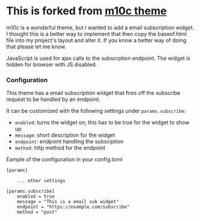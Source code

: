# This is forked from [m10c theme](https://github.com/vaga/hugo-theme-m10c)

m10c is a wonderful theme, but I wanted to add a email subscription widget. I thought this is a better way to implement that then copy the baseof.html file into my project's layout and alter it. If you know a better way of doing that please let me know. 

JavaScript is used for ajax calls to the subscrption endpoint. The widget is hidden for browser with JS disabled.

### Configuration

This theme has a email subscription widget that fires off the subscribe request to be handled by an endpoint.

It can be customized with the following settings under `params.subscribe`:

- `enabled`: turns the widget on, this has to be true for the widget to show up
- `message`: short description for the widget
- `endpoint`: endpoint handling the subsciption
- `method`: http method for the endpoint
	
Eample of the configuration in your config.toml

```
[params]

	... other settings

[params.subscribe]
	enabled = true
	message = "This is a email sub widget"
	endpoint = "https://example.com/subscribe"
	method = "post"
	
```
